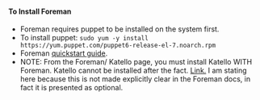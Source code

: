 #### To Install Foreman
-  Foreman requires puppet to be installed on the system first.
- To install puppet: `sudo yum -y install https://yum.puppet.com/puppet6-release-el-7.noarch.rpm`
- Foreman [quickstart guide](https://theforeman.org/manuals/2.1/quickstart_guide.html).
- NOTE: From the Foreman/ Katello page, you must install Katello WITH Foreman. Katello cannot be installed after the fact. [Link.](https://theforeman.org/plugins/katello/3.16/installation/index.html) I am stating here because this is not made explicitly clear in the Foreman docs, in fact it is presented as optional. 

